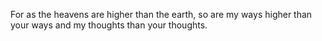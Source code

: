 For as the heavens are higher than the earth, so are my ways higher than your ways and my thoughts than your thoughts.
